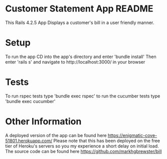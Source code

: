 # Customer Statement App README
  This Rails 4.2.5 App Displays a customer's bill in a user friendly manner.

# Setup
  To run the app CD into the app's directory and enter 'bundle install' 
  Then enter 'rails s' and navigate to http://localhost:3000/ in your browser

# Tests
  To run rspec tests type 'bundle exec rspec'
  to run the cucumber tests type 'bundle exec cucumber'
  
# Other Information
  A deployed version of the app can be found here https://enigmatic-cove-51801.herokuapp.com/ 
  Please note that this has been deployed on the free tier of Heroku's servers 
  so you my experience a short delay on initial load.
  The source code can be found here https://github.com/markhgbrewster/bill
